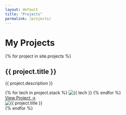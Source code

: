 ```yaml
---
layout: default
title: "Projects"
permalink: /projects/
---
```


<h1>My Projects</h1>

<div class="projects-grid">
  {% for project in site.projects %}
    <div class="project-card">
      <div class="project-info">
        <h2>{{ project.title }}</h2>
        <p>{{ project.description }}</p>
        <div class="project-stack">
          {% for tech in project.stack %}
            <img src="/assets/icons/{{ tech }}.png" alt="{{ tech }}" class="stack-icon">
          {% endfor %}
        </div>
        <a href="{{ project.url }}" class="project-link">View Project →</a>
      </div>
      <div class="project-image-container">
        <img src="{{ project.image }}" alt="{{ project.title }}" class="project-image">
      </div>
    </div>
  {% endfor %}
</div>
